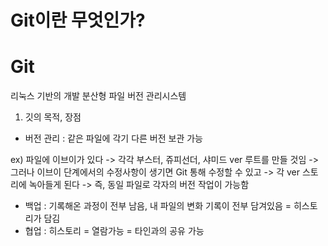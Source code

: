 # Git이란 무엇인가?

# Git
  
  리눅스 기반의 개발 분산형 파일 버전 관리시스템

  1) 깃의 목적, 장점
  - 버전 관리 : 같은 파일에 각기 다른 버전 보관 가능

  ex) 파일에 이브이가 있다 -> 각각 부스터, 쥬피선더, 샤미드 ver 루트를 만들 것임
  -> 그러나 이브이 단계에서의 수정사항이 생기면 Git 통해 수정할 수 있고 
  -> 각 ver 스토리에 녹아들게 된다
  -> 즉, 동일 파일로 각자의 버전 작업이 가능함
      
  - 백업 : 기록해온 과정이 전부 남음, 내 파일의 변화 기록이 전부 담겨있음 = 히스토리가 담김
  - 협업 : 히스토리 = 열람가능 = 타인과의 공유 가능




